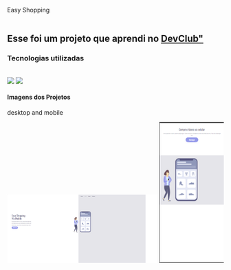 <hi> Easy Shopping</h1>
<br>
<br>
<h2> Esse foi um projeto que aprendi no <a href="rodolfomori.com.br/devclub">DevClub"</a></h2>

<h3>Tecnologias utilizadas</h3>
<br>
<img src="https://img.shields.io/badge/HTML5-E34F26?style=for-the-badge&logo=html5&logoColor=white" />
<img src="https://img.shields.io/badge/CSS3-1572B6?style=for-the-badge&logo=css3&logoColor=white!" />

<h4>Imagens dos Projetos</h4>
<p>desktop and mobile</p>
<img src="https://github.com/alexsteixeira00/DEVCLUB/blob/main/Easy%20Shopping/assets/desktop.png?raw=true" width="350px" />
<img src="https://github.com/alexsteixeira00/DEVCLUB/blob/main/Easy%20Shopping/assets/mobile.png?raw=true" width="150px" eigth="150px" />
